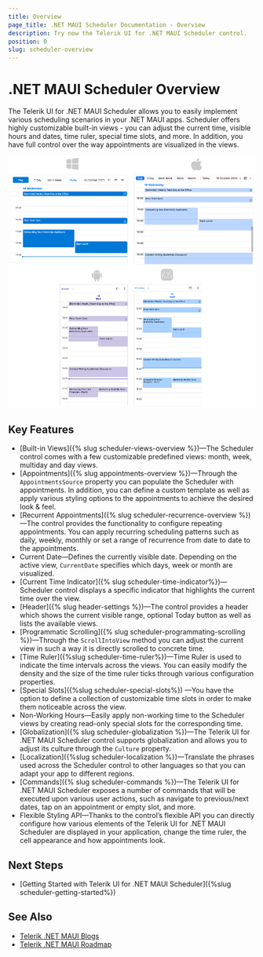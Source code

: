 ```yaml
---
title: Overview
page_title: .NET MAUI Scheduler Documentation - Overview
description: Try now the Telerik UI for .NET MAUI Scheduler control.
position: 0
slug: scheduler-overview
---
```


# .NET MAUI Scheduler Overview

The Telerik UI for .NET MAUI Scheduler allows you to easily implement various scheduling scenarios in your .NET MAUI apps. Scheduler offers highly customizable built-in views - you can adjust the current time, visible hours and dates, time ruler, special time slots, and more. In addition, you have full control over the way appointments are visualized in the views.

![.NET MAUI Scheduler Overview](images/scheduler-overview.png)

## Key Features

* [Built-in Views]({% slug scheduler-views-overview %})&mdash;The Scheduler control comes with a few customizable predefined views: month, week, multiday and day views.
* [Appointments]({% slug appointments-overview %})&mdash;Through the `AppointmentsSource` property you can populate the Scheduler with appointments. In addition, you can define a custom template as well as apply various styling options to the appointments to achieve the desired look & feel.
* [Recurrent Appointments]({% slug scheduler-recurrence-overview %})&mdash;The control provides the functionality to configure repeating appointments. You can apply recurring scheduling patterns such as daily, weekly, monthly or set a range of recurrence from date to date to the appointments.
* Current Date&mdash;Defines the currently visible date. Depending on the active view, `CurrentDate` specifies which days, week or month are visualized.
* [Current Time Indicator]({% slug scheduler-time-indicator%})&mdash;Scheduler control displays a specific indicator that highlights the current time over the view.
* [Header]({% slug header-settings %})&mdash;The control provides a header which shows the current visible range, optional Today button as well as lists the available views.
* [Programmatic Scrolling]({% slug scheduler-programmating-scrolling %})&mdash;Through the `ScrollIntoView` method you can adjust the current view in such a way it is directly scrolled to concrete time.
* [Time Ruler]({%slug scheduler-time-ruler%})&mdash;Time Ruler is used to indicate the time intervals across the views. You can easily modify the density and the size of the time ruler ticks through various configuration properties.
* [Special Slots]({%slug scheduler-special-slots%}) &mdash;You have the option to define a collection of customizable time slots in order to make them noticeable across the view.  
* Non-Working Hours&mdash;Easily apply non-working time to the Scheduler views by creating read-only special slots for the corresponding time.
* [Globalization]({% slug scheduler-globalization %})&mdash;The Telerik UI for .NET MAUI Scheduler control supports globalization and allows you to adjust its culture through the `Culture` property.
* [Localization]({%slug scheduler-localization %})&mdash;Translate the phrases used across the Scheduler control to other languages so that you can adapt your app to different regions.
* [Commands]({% slug scheduler-commands %})&mdash;The Telerik UI for .NET MAUI Scheduler exposes a number of commands that will be executed upon various user actions, such as navigate to previous/next dates, tap on an appointment or empty slot, and more.
* Flexible Styling API&mdash;Thanks to the control’s flexible API you can directly configure how various elements of the Telerik UI for .NET MAUI Scheduler are displayed in your application, change the time ruler, the cell appearance and how appointments look.

## Next Steps

- [Getting Started with Telerik UI for .NET MAUI Scheduler]({%slug scheduler-getting-started%})

## See Also

- [Telerik .NET MAUI Blogs](https://www.telerik.com/forums/maui?tagId=2058)
- [Telerik .NET MAUI Roadmap](https://www.telerik.com/support/whats-new/maui-ui/roadmap)